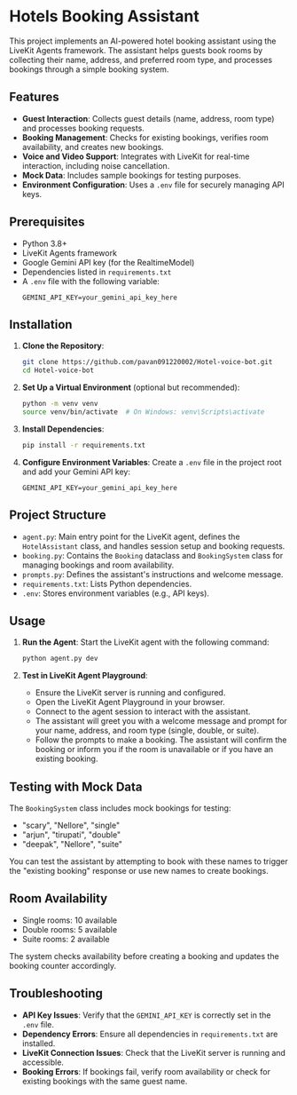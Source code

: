 # Hotels Booking Assistant

This project implements an AI-powered hotel booking assistant using the LiveKit Agents framework. The assistant helps guests book rooms by collecting their name, address, and preferred room type, and processes bookings through a simple booking system.

## Features
- **Guest Interaction**: Collects guest details (name, address, room type) and processes booking requests.
- **Booking Management**: Checks for existing bookings, verifies room availability, and creates new bookings.
- **Voice and Video Support**: Integrates with LiveKit for real-time interaction, including noise cancellation.
- **Mock Data**: Includes sample bookings for testing purposes.
- **Environment Configuration**: Uses a `.env` file for securely managing API keys.

## Prerequisites
- Python 3.8+
- LiveKit Agents framework
- Google Gemini API key (for the RealtimeModel)
- Dependencies listed in `requirements.txt`
- A `.env` file with the following variable:
  ```
  GEMINI_API_KEY=your_gemini_api_key_here
  ```

## Installation
1. **Clone the Repository**:
   ```bash
   git clone https://github.com/pavan091220002/Hotel-voice-bot.git
   cd Hotel-voice-bot
   ```

2. **Set Up a Virtual Environment** (optional but recommended):
   ```bash
   python -m venv venv
   source venv/bin/activate  # On Windows: venv\Scripts\activate
   ```

3. **Install Dependencies**:
   ```bash
   pip install -r requirements.txt
   ```

4. **Configure Environment Variables**:
   Create a `.env` file in the project root and add your Gemini API key:
   ```plaintext
   GEMINI_API_KEY=your_gemini_api_key_here
   ```

## Project Structure
- `agent.py`: Main entry point for the LiveKit agent, defines the `HotelAssistant` class, and handles session setup and booking requests.
- `booking.py`: Contains the `Booking` dataclass and `BookingSystem` class for managing bookings and room availability.
- `prompts.py`: Defines the assistant's instructions and welcome message.
- `requirements.txt`: Lists Python dependencies.
- `.env`: Stores environment variables (e.g., API keys).

## Usage
1. **Run the Agent**:
   Start the LiveKit agent with the following command:
   ```bash
   python agent.py dev
   ```

2. **Test in LiveKit Agent Playground**:
   - Ensure the LiveKit server is running and configured.
   - Open the LiveKit Agent Playground in your browser.
   - Connect to the agent session to interact with the assistant.
   - The assistant will greet you with a welcome message and prompt for your name, address, and room type (single, double, or suite).
   - Follow the prompts to make a booking. The assistant will confirm the booking or inform you if the room is unavailable or if you have an existing booking.

## Testing with Mock Data
The `BookingSystem` class includes mock bookings for testing:
- "scary", "Nellore", "single"
- "arjun", "tirupati", "double"
- "deepak", "Nellore", "suite"

You can test the assistant by attempting to book with these names to trigger the "existing booking" response or use new names to create bookings.

## Room Availability
- Single rooms: 10 available
- Double rooms: 5 available
- Suite rooms: 2 available

The system checks availability before creating a booking and updates the booking counter accordingly.


## Troubleshooting
- **API Key Issues**: Verify that the `GEMINI_API_KEY` is correctly set in the `.env` file.
- **Dependency Errors**: Ensure all dependencies in `requirements.txt` are installed.
- **LiveKit Connection Issues**: Check that the LiveKit server is running and accessible.
- **Booking Errors**: If bookings fail, verify room availability or check for existing bookings with the same guest name.
